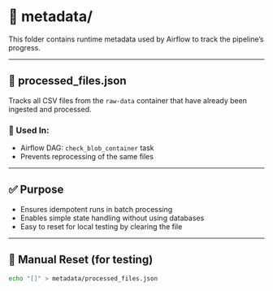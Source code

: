# 📂 metadata/

This folder contains runtime metadata used by Airflow to track the pipeline’s progress.

---

## 📝 processed_files.json

Tracks all CSV files from the `raw-data` container that have already been ingested and processed.

### 🔧 Used In:
- Airflow DAG: `check_blob_container` task
- Prevents reprocessing of the same files

---

## ✅ Purpose

- Ensures idempotent runs in batch processing
- Enables simple state handling without using databases
- Easy to reset for local testing by clearing the file

---

## 🔁 Manual Reset (for testing)

```bash
echo "[]" > metadata/processed_files.json
